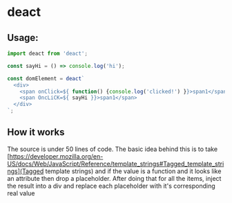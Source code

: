 deact
===

## Usage:

```js
import deact from 'deact';

const sayHi = () => console.log('hi');

const domElement = deact`
  <div>
  	<span onClick=${ function() {console.log('clicked!') }}>span1</span>
  	<span OncLiCK=${ sayHi }}>span1</span>
  </div>
`;

```

## How it works

The source is under 50 lines of code. The basic idea behind this is to take
[https://developer.mozilla.org/en-US/docs/Web/JavaScript/Reference/template_strings#Tagged_template_strings](Tagged template strings)
and if the value is a function and it looks like an attribute then drop
a placeholder. After doing that for all the items, inject the result into
a div and replace each placeholder with it's corresponding real value